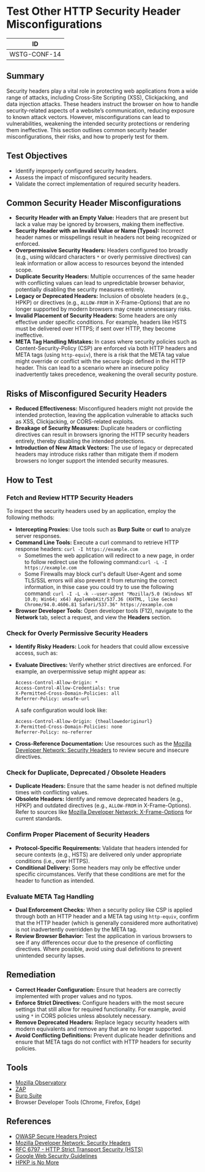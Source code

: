 # Test Other HTTP Security Header Misconfigurations

| ID         |
|------------|
|WSTG-CONF-14|

## Summary

Security headers play a vital role in protecting web applications from a wide range of attacks, including Cross-Site Scripting (XSS), Clickjacking, and data injection attacks. These headers instruct the browser on how to handle security-related aspects of a website’s communication, reducing exposure to known attack vectors. However, misconfigurations can lead to vulnerabilities, weakening the intended security protections or rendering them ineffective. This section outlines common security header misconfigurations, their risks, and how to properly test for them.

## Test Objectives

- Identify improperly configured security headers.
- Assess the impact of misconfigured security headers.
- Validate the correct implementation of required security headers.

## Common Security Header Misconfigurations

- **Security Header with an Empty Value:** Headers that are present but lack a value may be ignored by browsers, making them ineffective.
- **Security Header with an Invalid Value or Name (Typos):** Incorrect header names or misspellings result in headers not being recognized or enforced.
- **Overpermissive Security Headers:** Headers configured too broadly (e.g., using wildcard characters `*` or overly permissive directives) can leak information or allow access to resources beyond the intended scope.
- **Duplicate Security Headers:** Multiple occurrences of the same header with conflicting values can lead to unpredictable browser behavior, potentially disabling the security measures entirely.
- **Legacy or Deprecated Headers:** Inclusion of obsolete headers (e.g., HPKP) or directives (e.g., `ALLOW-FROM` in X-Frame-Options) that are no longer supported by modern browsers may create unnecessary risks.
- **Invalid Placement of Security Headers:** Some headers are only effective under specific conditions. For example, headers like HSTS must be delivered over HTTPS; if sent over HTTP, they become ineffective.
- **META Tag Handling Mistakes:** In cases where security policies such as Content-Security-Policy (CSP) are enforced via both HTTP headers and META tags (using `http-equiv`), there is a risk that the META tag value might override or conflict with the secure logic defined in the HTTP header. This can lead to a scenario where an insecure policy inadvertently takes precedence, weakening the overall security posture.

## Risks of Misconfigured Security Headers

- **Reduced Effectiveness:** Misconfigured headers might not provide the intended protection, leaving the application vulnerable to attacks such as XSS, Clickjacking, or CORS-related exploits.
- **Breakage of Security Measures:** Duplicate headers or conflicting directives can result in browsers ignoring the HTTP security headers entirely, thereby disabling the intended protections.
- **Introduction of New Attack Vectors:** The use of legacy or deprecated headers may introduce risks rather than mitigate them if modern browsers no longer support the intended security measures.

## How to Test

### Fetch and Review HTTP Security Headers

To inspect the security headers used by an application, employ the following methods:

- **Intercepting Proxies:** Use tools such as **Burp Suite** or **curl** to analyze server responses.
- **Command Line Tools:** Execute a curl command to retrieve HTTP response headers: `curl -I https://example.com`
    - Sometimes the web application will redirect to a new page, in order to follow redirect use the following command:`curl -L -I https://example.com`
    - Some Firewalls may block curl's default User-Agent and some TLS/SSL errors will also prevent it from returning the correct information, in thise case you could try to use the following command:
`curl -I -L -k --user-agent "Mozilla/5.0 (Windows NT 10.0; Win64; x64) AppleWebKit/537.36 (KHTML, like Gecko) Chrome/94.0.4606.81 Safari/537.36" https://example.com`
- **Browser Developer Tools:** Open developer tools (F12), navigate to the **Network** tab, select a request, and view the **Headers** section.

### Check for Overly Permissive Security Headers

- **Identify Risky Headers:** Look for headers that could allow excessive access, such as:
- **Evaluate Directives:** Verify whether strict directives are enforced. For example, an overpermissive setup might appear as:

    ```http
    Access-Control-Allow-Origin: *
    Access-Control-Allow-Credentials: true
    X-Permitted-Cross-Domain-Policies: all
    Referrer-Policy: unsafe-url
    ```

    A safe configuration would look like:

    ```http
    Access-Control-Allow-Origin: {theallowedoriginurl}
    X-Permitted-Cross-Domain-Policies: none
    Referrer-Policy: no-referrer
    ```

- **Cross-Reference Documentation:** Use resources such as the [Mozilla Developer Network: Security Headers](https://developer.mozilla.org/en-US/docs/Web/HTTP/Headers) to review secure and insecure directives.

### Check for Duplicate, Deprecated / Obsolete Headers

- **Duplicate Headers:** Ensure that the same header is not defined multiple times with conflicting values.
- **Obsolete Headers:** Identify and remove deprecated headers (e.g., HPKP) and outdated directives (e.g., `ALLOW-FROM` in X-Frame-Options). Refer to sources like [Mozilla Developer Network: X-Frame-Options](https://developer.mozilla.org/en-US/docs/Web/HTTP/Headers/X-Frame-Options) for current standards.

### Confirm Proper Placement of Security Headers

- **Protocol-Specific Requirements:** Validate that headers intended for secure contexts (e.g., HSTS) are delivered only under appropriate conditions (i.e., over HTTPS).
- **Conditional Delivery:** Some headers may only be effective under specific circumstances. Verify that these conditions are met for the header to function as intended.

### Evaluate META Tag Handling

- **Dual Enforcement Checks:** When a security policy like CSP is applied through both an HTTP header and a META tag using `http-equiv`, confirm that the HTTP header (which is generally considered more authoritative) is not inadvertently overridden by the META tag.
- **Review Browser Behavior:** Test the application in various browsers to see if any differences occur due to the presence of conflicting directives. Where possible, avoid using dual definitions to prevent unintended security lapses.

## Remediation

- **Correct Header Configuration:** Ensure that headers are correctly implemented with proper values and no typos.
- **Enforce Strict Directives:** Configure headers with the most secure settings that still allow for required functionality. For example, avoid using `*` in CORS policies unless absolutely necessary.
- **Remove Deprecated Headers:** Replace legacy security headers with modern equivalents and remove any that are no longer supported.
- **Avoid Conflicting Definitions:** Prevent duplicate header definitions and ensure that META tags do not conflict with HTTP headers for security policies.

## Tools

- [Mozilla Observatory](https://observatory.mozilla.org/)
- [ZAP](https://www.zaproxy.org/)
- [Burp Suite](https://portswigger.net/burp)
- Browser Developer Tools (Chrome, Firefox, Edge)

## References

- [OWASP Secure Headers Project](https://owasp.org/www-project-secure-headers/)
- [Mozilla Developer Network: Security Headers](https://developer.mozilla.org/en-US/docs/Web/HTTP/Headers)
- [RFC 6797 - HTTP Strict Transport Security (HSTS)](https://datatracker.ietf.org/doc/html/rfc6797)
- [Google Web Security Guidelines](https://web.dev/security-headers/)
- [HPKP is No More](https://scotthelme.co.uk/hpkp-is-no-more/)

